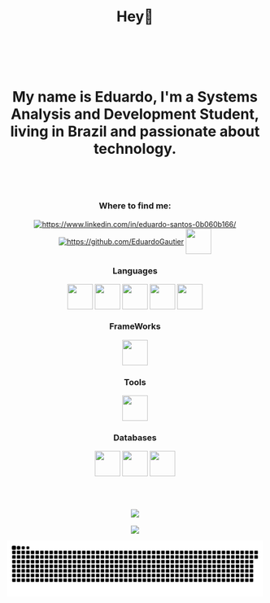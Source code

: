 <h1 align="center"> Hey🤙

 <br></br>

 My name is Eduardo, I'm a Systems Analysis and Development Student, living in Brazil and passionate about technology.</h1>


### [](https://github.com/EduardoGautier#where-to-find-me)
<br></br>



<h3 align="center">Where to find me:</h3>

<p align="center">
 <a href="https://www.linkedin.com/in/eduardo-santos-0b060b166/" target="blank"><img align="center" src="https://cdn.jsdelivr.net/npm/simple-icons@3.0.1/icons/linkedin.svg"  alt="https://www.linkedin.com/in/eduardo-santos-0b060b166/" height="50" width="50" /></a>
 <a href="https://github.com/EduardoGautier" target="blank"><img align="center" src="https://cdn.jsdelivr.net/npm/simple-icons@3.0.1/icons/github.svg"  alt="https://github.com/EduardoGautier" height="50" width="50" /></a>
  <a href="mailto:duduchn2011@gmail.com" target="blank"><img align="center" src="https://cdn.jsdelivr.net/npm/simple-icons@3.0.1/icons/gmail.svg"  height="50" width="50" /></a>
 
 
 

 
 <div align="center">
 <h3 align="center">Languages</h3>
 <img align="center" src="https://cdn.jsdelivr.net/npm/simple-icons@3.0.1/icons/java.svg"  height="50" width="50" /></a>
 <img align="center" src="https://cdn.jsdelivr.net/npm/simple-icons@3.0.1/icons/javascript.svg" height="50" width="50" /></a>
 <img align="center" src="https://cdn.jsdelivr.net/npm/simple-icons@3.0.1/icons/typescript.svg"  height="50" width="50" /></a>
  <img align="center" src="https://cdn.jsdelivr.net/npm/simple-icons@3.0.1/icons/html5.svg"  height="50" width="50" /></a>
 <img align="center" src="https://cdn.jsdelivr.net/npm/simple-icons@3.0.1/icons/css3.svg"  height="50" width="50" /></a>

 
 <div align="center">
 <h3 align="center">FrameWorks</h3>
 <img align="center" src="https://cdn.jsdelivr.net/npm/simple-icons@3.0.1/icons/spring.svg"  height="50" width="50" /></a>
 

 
 <div align="center">
 <h3 align="center">Tools</h3>
 <img align="center" src="https://cdn.jsdelivr.net/npm/simple-icons@3.0.1/icons/git.svg"  height="50" width="50" /></a>
 

 
  <div align="center">
 <h3 align="center">Databases</h3>
 <img align="center" src="https://cdn.jsdelivr.net/npm/simple-icons@3.0.1/icons/mysql.svg"  height="50" width="50" /></a>
 <img align="center" src="https://cdn.jsdelivr.net/npm/simple-icons@3.0.1/icons/postgresql.svg"  height="50" width="50" /></a>
  <img align="center" src="https://cdn.jsdelivr.net/npm/simple-icons@3.0.1/icons/mongodb.svg"  height="50" width="50" /></a>
 

<br></br>

 

<div align="center">
<p><img align="center" src="https://github-readme-stats.vercel.app/api/top-langs?username=EduardoGautier&show_icons=true&locale=en&layout=compact&theme=dark"/></p>
 
<p><img align="center" src="https://github-readme-stats.vercel.app/api?username=EduardoGautier&show_icons=true&locale=en&theme=dark"/></p>


![Snake animation](https://github.com/EduardoGautier/EduardoGautier/blob/output/github-contribution-grid-snake.svg)
</div>


